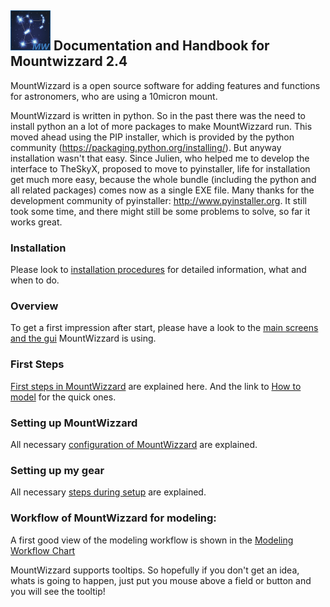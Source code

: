 ## <img src="pics/mw.png" width='64' height='64'/> Documentation and Handbook for Mountwizzard 2.4

MountWizzard is a open source software for adding features and functions for astronomers, who are using a 10micron mount.

MountWizzard is written in python. So in the past there was the need to install python an a lot of more packages to
make MountWizzard run. This moved ahead using the PIP installer, which is provided by the python community
(https://packaging.python.org/installing/). But anyway installation wasn't that easy.
Since Julien, who helped me to develop the interface to TheSkyX, proposed to move to pyinstaller,
life for installation get much more easy, because the whole bundle (including the python and all related
packages) comes now as a single EXE file. Many thanks for the development community of pyinstaller: http://www.pyinstaller.org.
It still took some time, and there might still be some problems to solve, so far it works great.

### Installation
Please look to [installation procedures](installation.md) for detailed information, what and when to do.
### Overview
To get a first impression after start, please have a look to the [main screens and the gui](overview.md) MountWizzard is using.
### First Steps
[First steps in MountWizzard](firststeps.md) are explained here. And the link to [How to model](firststeps3.md) for the quick ones.
### Setting up MountWizzard
All necessary [configuration of MountWizzard](settings.md) are explained.
### Setting up my gear
All necessary [steps during setup](./setup_gear/setup_gear.md) are explained.
### Workflow of MountWizzard for modeling:
A first good view of the modeling workflow is shown in the [Modeling Workflow Chart](modeling_workflow.md)

MountWizzard supports tooltips. So hopefully if you don't get an idea, whats is going to happen, just put you mouse above
a field or button and you will see the tooltip!


